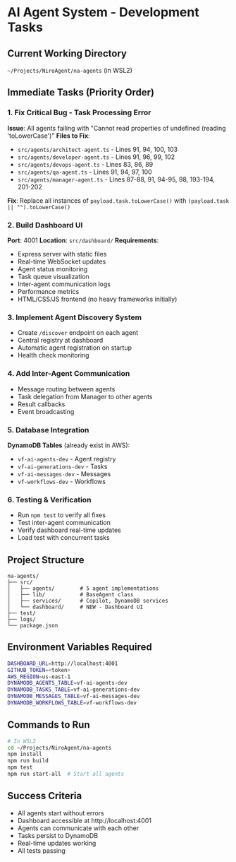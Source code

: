# AI Agent System - Development Tasks

## Current Working Directory
`~/Projects/NiroAgent/na-agents` (in WSL2)

## Immediate Tasks (Priority Order)

### 1. Fix Critical Bug - Task Processing Error
**Issue**: All agents failing with "Cannot read properties of undefined (reading 'toLowerCase')"
**Files to Fix**:
- `src/agents/architect-agent.ts` - Lines 91, 94, 100, 103
- `src/agents/developer-agent.ts` - Lines 91, 96, 99, 102
- `src/agents/devops-agent.ts` - Lines 83, 86, 89
- `src/agents/qa-agent.ts` - Lines 91, 94, 97, 100
- `src/agents/manager-agent.ts` - Lines 87-88, 91, 94-95, 98, 193-194, 201-202

**Fix**: Replace all instances of `payload.task.toLowerCase()` with `(payload.task || "").toLowerCase()`

### 2. Build Dashboard UI
**Port**: 4001
**Location**: `src/dashboard/`
**Requirements**:
- Express server with static files
- Real-time WebSocket updates
- Agent status monitoring
- Task queue visualization
- Inter-agent communication logs
- Performance metrics
- HTML/CSS/JS frontend (no heavy frameworks initially)

### 3. Implement Agent Discovery System
- Create `/discover` endpoint on each agent
- Central registry at dashboard
- Automatic agent registration on startup
- Health check monitoring

### 4. Add Inter-Agent Communication
- Message routing between agents
- Task delegation from Manager to other agents
- Result callbacks
- Event broadcasting

### 5. Database Integration
**DynamoDB Tables** (already exist in AWS):
- `vf-ai-agents-dev` - Agent registry
- `vf-ai-generations-dev` - Tasks
- `vf-ai-messages-dev` - Messages
- `vf-workflows-dev` - Workflows

### 6. Testing & Verification
- Run `npm test` to verify all fixes
- Test inter-agent communication
- Verify dashboard real-time updates
- Load test with concurrent tasks

## Project Structure
```
na-agents/
├── src/
│   ├── agents/        # 5 agent implementations
│   ├── lib/           # BaseAgent class
│   ├── services/      # Copilot, DynamoDB services
│   └── dashboard/     # NEW - Dashboard UI
├── test/
├── logs/
└── package.json
```

## Environment Variables Required
```bash
DASHBOARD_URL=http://localhost:4001
GITHUB_TOKEN=<token>
AWS_REGION=us-east-1
DYNAMODB_AGENTS_TABLE=vf-ai-agents-dev
DYNAMODB_TASKS_TABLE=vf-ai-generations-dev
DYNAMODB_MESSAGES_TABLE=vf-ai-messages-dev
DYNAMODB_WORKFLOWS_TABLE=vf-workflows-dev
```

## Commands to Run
```bash
# In WSL2
cd ~/Projects/NiroAgent/na-agents
npm install
npm run build
npm test
npm run start-all  # Start all agents
```

## Success Criteria
- All agents start without errors
- Dashboard accessible at http://localhost:4001
- Agents can communicate with each other
- Tasks persist to DynamoDB
- Real-time updates working
- All tests passing